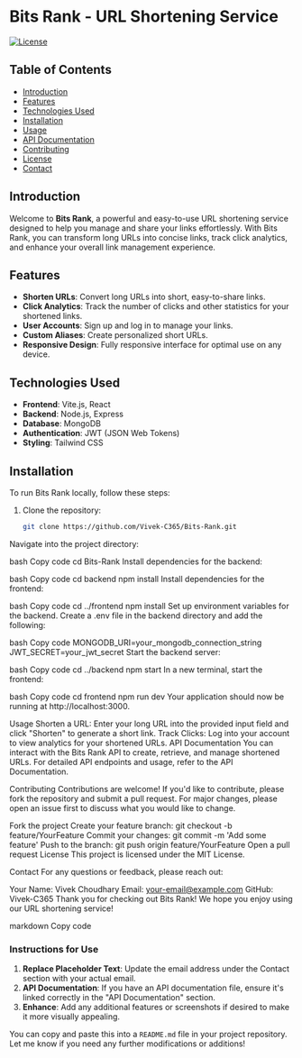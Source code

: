 # Bits Rank - URL Shortening Service

[![License](https://img.shields.io/badge/license-MIT-blue.svg)](https://opensource.org/licenses/MIT)

## Table of Contents

- [Introduction](#introduction)
- [Features](#features)
- [Technologies Used](#technologies-used)
- [Installation](#installation)
- [Usage](#usage)
- [API Documentation](#api-documentation)
- [Contributing](#contributing)
- [License](#license)
- [Contact](#contact)

## Introduction

Welcome to **Bits Rank**, a powerful and easy-to-use URL shortening service designed to help you manage and share your links effortlessly. With Bits Rank, you can transform long URLs into concise links, track click analytics, and enhance your overall link management experience.

## Features

- **Shorten URLs**: Convert long URLs into short, easy-to-share links.
- **Click Analytics**: Track the number of clicks and other statistics for your shortened links.
- **User Accounts**: Sign up and log in to manage your links.
- **Custom Aliases**: Create personalized short URLs.
- **Responsive Design**: Fully responsive interface for optimal use on any device.

## Technologies Used

- **Frontend**: Vite.js, React
- **Backend**: Node.js, Express
- **Database**: MongoDB
- **Authentication**: JWT (JSON Web Tokens)
- **Styling**: Tailwind CSS

## Installation

To run Bits Rank locally, follow these steps:

1. Clone the repository:
   ```bash
   git clone https://github.com/Vivek-C365/Bits-Rank.git
Navigate into the project directory:

bash
Copy code
cd Bits-Rank
Install dependencies for the backend:

bash
Copy code
cd backend
npm install
Install dependencies for the frontend:

bash
Copy code
cd ../frontend
npm install
Set up environment variables for the backend. Create a .env file in the backend directory and add the following:

bash
Copy code
MONGODB_URI=your_mongodb_connection_string
JWT_SECRET=your_jwt_secret
Start the backend server:

bash
Copy code
cd ../backend
npm start
In a new terminal, start the frontend:

bash
Copy code
cd frontend
npm run dev
Your application should now be running at http://localhost:3000.

Usage
Shorten a URL: Enter your long URL into the provided input field and click "Shorten" to generate a short link.
Track Clicks: Log into your account to view analytics for your shortened URLs.
API Documentation
You can interact with the Bits Rank API to create, retrieve, and manage shortened URLs. For detailed API endpoints and usage, refer to the API Documentation.

Contributing
Contributions are welcome! If you'd like to contribute, please fork the repository and submit a pull request. For major changes, please open an issue first to discuss what you would like to change.

Fork the project
Create your feature branch: git checkout -b feature/YourFeature
Commit your changes: git commit -m 'Add some feature'
Push to the branch: git push origin feature/YourFeature
Open a pull request
License
This project is licensed under the MIT License.

Contact
For any questions or feedback, please reach out:

Your Name: Vivek Choudhary
Email: your-email@example.com
GitHub: Vivek-C365
Thank you for checking out Bits Rank! We hope you enjoy using our URL shortening service!

markdown
Copy code

### Instructions for Use
1. **Replace Placeholder Text**: Update the email address under the Contact section with your actual email.
2. **API Documentation**: If you have an API documentation file, ensure it's linked correctly in the "API Documentation" section.
3. **Enhance**: Add any additional features or screenshots if desired to make it more visually appealing.

You can copy and paste this into a `README.md` file in your project repository. Let me know if you need any further modifications or additions!
